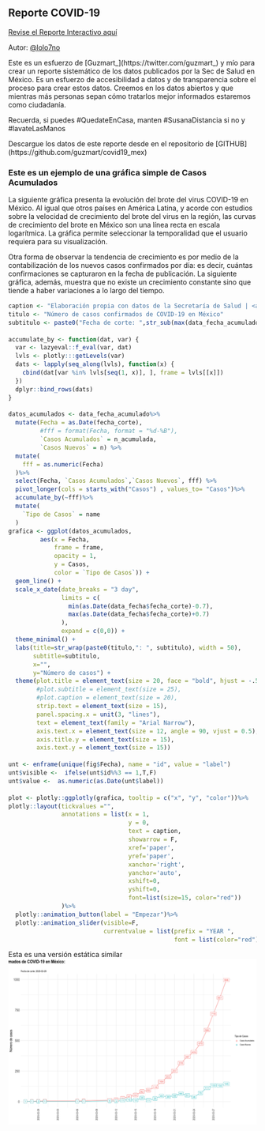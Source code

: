 
## Reporte COVID-19
[Revise el Reporte Interactivo aquí](https://lorenzoleon.github.io/covid19_mex_Reportes/HTML_REPORTE_COVID_REV_v2_light.html)

Autor: [@lolo7no](https://twitter.com/lolo7no)
<p>
  Este es un esfuerzo de [Guzmart_](https://twitter.com/guzmart_) y mío para crear un reporte sistemático de los datos publicados por la Sec de Salud en México. Es un esfuerzo de accesibilidad a datos y de transparencia sobre el proceso para crear estos datos. Creemos en los datos abiertos y que mientras más personas sepan cómo tratarlos mejor informados estaremos como ciudadanía.
  
  Recuerda, si puedes #QuedateEnCasa, manten #SusanaDistancia si no y #lavateLasManos
<p>
  Descargue los datos de este reporte desde en el repositorio de [GITHUB](https://github.com/guzmart/covid19_mex)

### Este es un ejemplo de una gráfica simple de Casos Acumulados
La siguiente gráfica presenta la evolución del brote del virus COVID-19 en México. Al igual que otros países en América Latina, y acorde con estudios sobre la velocidad de crecimiento del brote del virus en la región, las curvas de crecimiento del brote en México son una línea recta en escala logarítmica. La gráfica permite seleccionar la temporalidad que el usuario requiera para su visualización.
<p>
Otra forma de observar la tendencia de crecimiento es por medio de la contabilización de los nuevos casos confirmados por día: es decir, cuántas confirmaciones se capturaron en la fecha de publicación. La siguiente gráfica, además, muestra que no existe un crecimiento constante sino que tiende a haber variaciones a lo largo del tiempo.

```r
caption <- "Elaboración propia con datos de la Secretaría de Salud | <a href='https://twitter.com/lolo7no'>@lolo7no</a> <a href='https://twitter.com/guzmart_'>@guzmart_</a>"
titulo <- "Número de casos confirmados de COVID-19 en México"
subtitulo <- paste0("Fecha de corte: ",str_sub(max(data_fecha_acumulado$fecha_corte), end = -1))

accumulate_by <- function(dat, var) {
  var <- lazyeval::f_eval(var, dat)
  lvls <- plotly:::getLevels(var)
  dats <- lapply(seq_along(lvls), function(x) {
    cbind(dat[var %in% lvls[seq(1, x)], ], frame = lvls[[x]])
  })
  dplyr::bind_rows(dats)
}

datos_acumulados <- data_fecha_acumulado%>%
  mutate(Fecha = as.Date(fecha_corte),
         #fff = format(Fecha, format = "%d-%B"),
         `Casos Acumulados` = n_acumulada,
         `Casos Nuevos` = n) %>%
  mutate(
    fff = as.numeric(Fecha)
  )%>%
  select(Fecha, `Casos Acumulados`,`Casos Nuevos`, fff) %>%
  pivot_longer(cols = starts_with("Casos") , values_to= "Casos")%>%
  accumulate_by(~fff)%>%
  mutate(
    `Tipo de Casos` = name
  )
grafica <- ggplot(datos_acumulados, 
         aes(x = Fecha,
             frame = frame, 
             opacity = 1,
             y = Casos,
             color = `Tipo de Casos`)) +
  geom_line() +
  scale_x_date(date_breaks = "3 day",
               limits = c(
                 min(as.Date(data_fecha$fecha_corte)-0.7),
                 max(as.Date(data_fecha$fecha_corte)+0.7)
               ),
               expand = c(0,0)) +
  theme_minimal() + 
  labs(title=str_wrap(paste0(titulo,": ", subtitulo), width = 50),
       subtitle=subtitulo,
       x="",
       y="Número de casos") +
  theme(plot.title = element_text(size = 20, face = "bold", hjust = -.5),
        #plot.subtitle = element_text(size = 25),
        #plot.caption = element_text(size = 20),
        strip.text = element_text(size = 15),
        panel.spacing.x = unit(3, "lines"),
        text = element_text(family = "Arial Narrow"),
        axis.text.x = element_text(size = 12, angle = 90, vjust = 0.5),
        axis.title.y = element_text(size = 15),
        axis.text.y = element_text(size = 15))

unt <- enframe(unique(fig$Fecha), name = "id", value = "label")
unt$visible <-  ifelse(unt$id%%3 == 1,T,F)
unt$value <-  as.numeric(as.Date(unt$label))

plot <- plotly::ggplotly(grafica, tooltip = c("x", "y", "color"))%>%
plotly::layout(tickvalues ="",
               annotations = list(x = 1, 
                                  y = 0, 
                                  text = caption, 
                                  showarrow = F, 
                                  xref='paper', 
                                  yref='paper', 
                                  xanchor='right', 
                                  yanchor='auto', 
                                  xshift=0, 
                                  yshift=0,
                                  font=list(size=15, color="red"))
               )%>%
  plotly::animation_button(label = "Empezar")%>%
  plotly::animation_slider(visible=F, 
                           currentvalue = list(prefix = "YEAR ", 
                                               font = list(color="red")))
```
Esta es una versión estática similar
![linea de tiempo](https://github.com/LorenzoLeon/covid19_mex_Reportes/blob/master/linea_tiempo.png)
